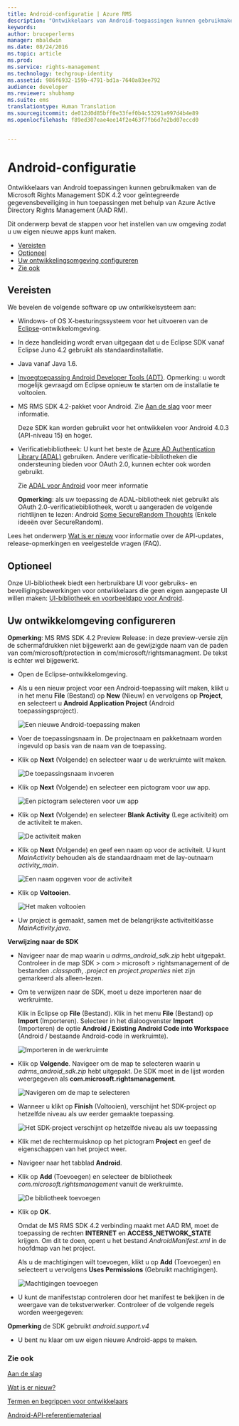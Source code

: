```yaml
---
title: Android-configuratie | Azure RMS
description: "Ontwikkelaars van Android-toepassingen kunnen gebruikmaken van de Microsoft Rights Management SDK 4.2 voor geïntegreerde gegevensbeveiliging in hun toepassingen."
keywords: 
author: bruceperlerms
manager: mbaldwin
ms.date: 08/24/2016
ms.topic: article
ms.prod: 
ms.service: rights-management
ms.technology: techgroup-identity
ms.assetid: 986f6932-159b-4791-bd1a-7640a83ee792
audience: developer
ms.reviewer: shubhamp
ms.suite: ems
translationtype: Human Translation
ms.sourcegitcommit: de012d0d85bff0e33fef0b4c53291a997d4b4e89
ms.openlocfilehash: f89ed307eae4ee14f2e463f7fb6d7e2bd07eccd0


---
```


# Android-configuratie

Ontwikkelaars van Android toepassingen kunnen gebruikmaken van de Microsoft Rights Management SDK 4.2 voor geïntegreerde gegevensbeveiliging in hun toepassingen met behulp van Azure Active Directory Rights Management (AAD RM).

Dit onderwerp bevat de stappen voor het instellen van uw omgeving zodat u uw eigen nieuwe apps kunt maken.

-   [Vereisten](#prerequisites)
-   [Optioneel](#optional)
-   [Uw ontwikkelingsomgeving configureren](#configuring-your-development-environment)
-   [Zie ook](#see-also)

## Vereisten

We bevelen de volgende software op uw ontwikkelsysteem aan:

-   Windows- of OS X-besturingssysteem voor het uitvoeren van de [Eclipse](http://www.oracle.com/technetwork/java/javase/downloads/jre7-downloads-1880261.html)-ontwikkelomgeving.
-   In deze handleiding wordt ervan uitgegaan dat u de Eclipse SDK vanaf Eclipse Juno 4.2 gebruikt als standaardinstallatie.
-   Java vanaf Java 1.6.
-   [Invoegtoepassing Android Developer Tools (ADT)](http://developer.android.com/sdk/installing/index.html). Opmerking: u wordt mogelijk gevraagd om Eclipse opnieuw te starten om de installatie te voltooien.

     

-   MS RMS SDK 4.2-pakket voor Android. Zie [Aan de slag](get-started.md) voor meer informatie.

    Deze SDK kan worden gebruikt voor het ontwikkelen voor Android 4.0.3 (API-niveau 15) en hoger.

-   Verificatiebibliotheek: U kunt het beste de [Azure AD Authentication Library (ADAL)](https://msdn.microsoft.com/library/jj573266.aspx) gebruiken. Andere verificatie-bibliotheken die ondersteuning bieden voor OAuth 2.0, kunnen echter ook worden gebruikt.

    Zie [ADAL voor Android](https://github.com/MSOpenTech/azure-activedirectory-library-for-android) voor meer informatie

    **Opmerking**: als uw toepassing de ADAL-bibliotheek niet gebruikt als OAuth 2.0-verificatiebibliotheek, wordt u aangeraden de volgende richtlijnen te lezen: Android [Some SecureRandom Thoughts](http://android-developers.blogspot.com/2013/08/some-securerandom-thoughts.html) (Enkele ideeën over SecureRandom).

     

Lees het onderwerp [Wat is er nieuw](release-notes.md) voor informatie over de API-updates, release-opmerkingen en veelgestelde vragen (FAQ).

## Optioneel

Onze UI-bibliotheek biedt een herbruikbare UI voor gebruiks- en beveiligingsbewerkingen voor ontwikkelaars die geen eigen aangepaste UI willen maken: [UI-bibliotheek en voorbeeldapp voor Android](https://github.com/AzureAD/rms-sdk-ui-for-android).

## Uw ontwikkelomgeving configureren

**Opmerking**: MS RMS SDK 4.2 Preview Release: in deze preview-versie zijn de schermafdrukken niet bijgewerkt aan de gewijzigde naam van de paden van com/microsoft/protection in com/microsoft/rightsmanagment. De tekst is echter wel bijgewerkt.

 
-   Open de Eclipse-ontwikkelomgeving.
-   Als u een nieuw project voor een Android-toepassing wilt maken, klikt u in het menu **File** (Bestand) op **New** (Nieuw) en vervolgens op **Project**, en selecteert u **Android Application Project** (Android toepassingsproject).

    ![Een nieuwe Android-toepassing maken](../media/Android-setup-01c.png)

-   Voer de toepassingsnaam in. De projectnaam en pakketnaam worden ingevuld op basis van de naam van de toepassing.
-   Klik op **Next** (Volgende) en selecteer waar u de werkruimte wilt maken.

    ![De toepassingsnaam invoeren](../media/Android-setup-02a.jpg)

-   Klik op **Next** (Volgende) en selecteer een pictogram voor uw app.

    ![Een pictogram selecteren voor uw app](../media/Android-setup-03.png)

-   Klik op **Next** (Volgende) en selecteer **Blank Activity** (Lege activiteit) om de activiteit te maken.

    ![De activiteit maken](../media/Android-setup-04.png)

-   Klik op **Next** (Volgende) en geef een naam op voor de activiteit. U kunt *MainActivity* behouden als de standaardnaam met de lay-outnaam *activity\_main*.

    ![Een naam opgeven voor de activiteit](../media/Android-setup-05a.jpg)

-   Klik op **Voltooien**.

    ![Het maken voltooien](../media/Android-setup-06.jpg)

-   Uw project is gemaakt, samen met de belangrijkste activiteitklasse *MainActivity.java*.

**Verwijzing naar de SDK**

-   Navigeer naar de map waarin u *adrms\_android\_sdk.zip* hebt uitgepakt. Controleer in de map SDK > com > microsoft > rightsmanagement of de bestanden *.classpath*, *.project* en *project.properties* niet zijn gemarkeerd als alleen-lezen.
-   Om te verwijzen naar de SDK, moet u deze importeren naar de werkruimte.

    Klik in Eclipse op **File** (Bestand). Klik in het menu **File** (Bestand) op **Import** (Importeren). Selecteer in het dialoogvenster **Import** (Importeren) de optie **Android / Existing Android Code into Workspace** (Android / bestaande Android-code in werkruimte).

    ![Importeren in de werkruimte](../media/Android-setup-07.png)

-   Klik op **Volgende**. Navigeer om de map te selecteren waarin u *adrms\_android\_sdk.zip* hebt uitgepakt. De SDK moet in de lijst worden weergegeven als **com.microsoft.rightsmanagement**.

    ![Navigeren om de map te selecteren](../media/Android-setup-08c.jpg)

-   Wanneer u klikt op **Finish** (Voltooien), verschijnt het SDK-project op hetzelfde niveau als uw eerder gemaakte toepassing.

    ![Het SDK-project verschijnt op hetzelfde niveau als uw toepassing](../media/Android-setup-09.jpg)

-   Klik met de rechtermuisknop op het pictogram **Project** en geef de eigenschappen van het project weer.
-   Navigeer naar het tabblad **Android**.
-   Klik op **Add** (Toevoegen) en selecteer de bibliotheek *com.microsoft.rightsmanagement* vanuit de werkruimte.

    ![De bibliotheek toevoegen](../media/Android-setup-10b.jpg)

-   Klik op **OK**.

    Omdat de MS RMS SDK 4.2 verbinding maakt met AAD RM, moet de toepassing de rechten **INTERNET** en **ACCESS\_NETWORK\_STATE** krijgen. Om dit te doen, opent u het bestand *AndroidManifest.xml* in de hoofdmap van het project.

    Als u de machtigingen wilt toevoegen, klikt u op **Add** (Toevoegen) en selecteert u vervolgens **Uses Permissions** (Gebruikt machtigingen).

    ![Machtigingen toevoegen](../media/Android-setup-11d.jpg)

-   U kunt de manifeststap controleren door het manifest te bekijken in de weergave van de tekstverwerker. Controleer of de volgende regels worden weergegeven:


    <uses-sdk      android:minSdkVersion="15"      android:targetSdkVersion="19"/> <uses-permission android:name="android.permission.INTERNET"/> <uses-permission android:name="android.permission.ACCESS_NETWORK_STATE"/> <uses-permission/>


**Opmerking** de SDK gebruikt *android.support.v4*

-   U bent nu klaar om uw eigen nieuwe Android-apps te maken.

### Zie ook

[Aan de slag](get-started.md)

[Wat is er nieuw?](release-notes.md)

[Termen en begrippen voor ontwikkelaars](core-concepts.md)

[Android-API-referentiemateriaal](android-namespaces.md)

 

 



<!--HONumber=Sep16_HO1-->


